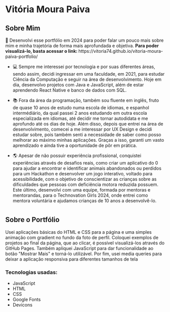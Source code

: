 # Vitória Moura Paiva

## Sobre Mim

<p> 👋 Desenvolvi esse portfólio em 2024 para poder falar um pouco mais sobre mim e minha trajetória de forma mais aprofundada e objetiva. <strong> Para poder visualizá-lo, basta acessar o link: </strong> https://vitoria74.github.io/vitoria-moura-paiva-portfolio/</p>

- <p> 💻 Sempre me interessei por tecnologia e por suas diferentes áreas, sendo assim, decidi ingressar em uma faculdade, em 2021, para estudar Ciência da Computação e seguir na área de desenvolvimento. Hoje em dia, desenvolvo projetos com Java e JavaScript, além de estar aprendendo React Native e banco de dados com SQL.</p>
 
- <p> 📚 Fora da área da programação, também sou fluente em inglês, fruto de quase 10 anos de estudo numa escola de idiomas, e espanhol intermédiário, da qual passei 2 anos estudando em outra escola especializada em idiomas, até decidir me tornar autodidata e me aprofundo até os dias de hoje. Além disso, depois que entrei na área de desenvolvimento, comecei a me interessar por UX Design e decidi estudar sobre, pois também senti a necessidade de saber como posso melhorar ao máximo minhas aplicações. Graças a isso, garanti um vasto aprendizado e ainda tive a oportunidade de pôr em prática. </p>

- <p> 🌎 Apesar de não possuir experiência profissional, conquistei experiências através de desafios reais, como criar um aplicativo do 0 para ajudar a encontrar e identificar animais abandonados ou perdidos para um Hackathon e desenvolver um jogo interativo, voltado para acessibilidade, com o objetivo de conscientizar as crianças sobre as dificuldades que pessoas com deficiência motora reduzida possuem. Este último, desenvolvi com uma equipe, formada por mentoras e mentorandas, para o Technovation Girls 2024, onde entrei como mentora voluntária e ajudamos crianças de 10 anos a desenvolvê-lo.</p>

#

## Sobre o Portfólio
<p> Usei aplicações básicas do HTML e CSS para a página e uma simples animação com gradient no fundo da foto de perfil. Coloquei exemplos de projetos ao final da página, que ao clicar, é possível visualizá-los através do GitHub Pages. Também apliquei JavaScript para dar funcionalidade ao botão "Mostrar Mais" e torná-lo utilizável. Por fim, usei media queries para deixar a aplicação responsiva para diferentes tamanhos de tela</p>

### Tecnologias usadas:
- JavaScript
- HTML
- CSS
- Google Fonts
- Devicons

